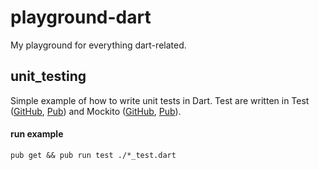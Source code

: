 # playground-dart
My playground for everything dart-related.

## unit_testing
Simple example of how to write unit tests in Dart. Test are written in Test ([GitHub](https://github.com/dart-lang/test), [Pub](https://pub.dartlang.org/packages/test)) and Mockito ([GitHub](https://github.com/dart-lang/mockito), [Pub](https://pub.dartlang.org/packages/mockito)).

#### run example
`pub get && pub run test ./*_test.dart`
